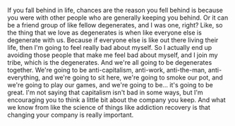  If you fall behind in life, chances are the reason you fell behind is because you were with other people who are generally keeping you behind. Or it can be a friend group of like fellow degenerates, and I was one, right? Like, so the thing that we love as degenerates is when like everyone else is degenerate with us. Because if everyone else is like out there living their life, then I'm going to feel really bad about myself. So I actually end up avoiding those people that make me feel bad about myself, and I join my tribe, which is the degenerates. And we're all going to be degenerates together. We're going to be anti-capitalism, anti-work, anti-the-man, anti-everything, and we're going to sit here, we're going to smoke our pot, and we're going to play our games, and we're going to be... it's going to be great. I'm not saying that capitalism isn't bad in some ways, but I'm encouraging you to think a little bit about the company you keep. And what we know from like the science of things like addiction recovery is that changing your company is really important.